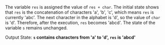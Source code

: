 The variable `res` is assigned the value of `res + char`. The initial state shows that `res` is the concatenation of characters 'a', 'b', 'c', which means `res` is currently 'abc'. The next character in the alphabet is 'd', so the value of `char` is 'd'. Therefore, after the execution, `res` becomes 'abcd'. The state of the variable `s` remains unchanged. 

Output State: **`s` contains characters from 'a' to 'd', `res` is 'abcd'**